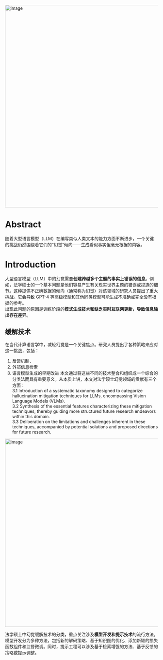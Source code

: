 <img width="667" alt="image" src="https://github.com/Hlufies/Algorithm_Learning/assets/130231524/31cf0d52-cb93-44bd-ba4b-2fe1a9234b04">  

# Abstract
随着大型语言模型（LLM）在编写类似人类文本的能力方面不断进步，一个关键的挑战仍然围绕着它们的“幻觉”倾向——生成看似事实但毫无根据的内容。  
# Introduction
大型语言模型（LLM）中的幻觉需要**创建跨越多个主题的事实上错误的信息**。例如，法学硕士的一个基本问题是他们容易产生有关现实世界主题的错误或捏造的细节。这种提供不正确数据的倾向（通常称为幻觉）对该领域的研究人员提出了重大挑战。它会导致 GPT-4 等高级模型和其他同类模型可能生成不准确或完全没有根据的参考。   
出现此问题的原因是训练阶段的**模式生成技术和缺乏实时互联网更新，导致信息输出存在差异**。
## 缓解技术
在当代计算语言学中，减轻幻觉是一个关键焦点。研究人员提出了各种策略来应对这一挑战，包括：  
1. 反馈机制、
2. 外部信息检索
3. 语言模型生成的早期改进
本文通过将这些不同的技术整合和组织成一个综合的分类法而具有重要意义。从本质上讲，本文对法学硕士幻觉领域的贡献有三个方面：   
3.1 Introduction of a systematic taxonomy designed to categorize hallucination mitigation techniques for LLMs, encompassing Vision Language Models (VLMs).  
3.2 Synthesis of the essential features characterizing these mitigation techniques, thereby guiding more structured future research endeavors within this domain.  
3.3 Deliberation on the limitations and challenges inherent in these techniques, accompanied by potential solutions and proposed directions for future research.  
<img width="620" alt="image" src="https://github.com/Hlufies/Algorithm_Learning/assets/130231524/f0ffc51e-905a-4096-919c-70efdea26b3b">

 法学硕士中幻觉缓解技术的分类，重点关注涉及**模型开发和提示技术**的流行方法。模型开发分为多种方法，包括新的解码策略、基于知识图的优化、添加新颖的损失函数组件和监督微调。同时，提示工程可以涉及基于检索增强的方法、基于反馈的策略或提示调整。

 
